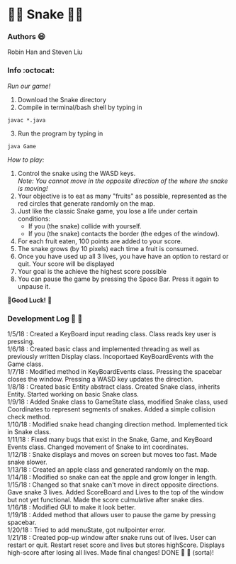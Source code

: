 # :snake::snake: Snake :snake::snake:
### Authors :smile:
  Robin Han and Steven Liu

### Info :octocat:
_Run our game!_  
1. Download the Snake directory
2. Compile in terminal/bash shell by typing in 
```
javac *.java
```
3. Run the program by typing in 
```
java Game
```
_How to play:_ 
1. Control the snake using the WASD keys.  
  *Note: You cannot move in the opposite direction of the where the snake is moving!*
2. Your objective is to eat as many "fruits" as possible, represented as the red circles that generate randomly on the map.
3. Just like the classic Snake game, you lose a life under certain conditions:  
	* If you (the snake) collide with yourself.
	* If you (the snake) contacts the border (the edges of the window).
4. For each fruit eaten, 100 points are added to your score.
5. The snake grows (by 10 pixels) each time a fruit is consumed.
6. Once you have used up all 3 lives, you have have an option to restard or quit. Your score will be displayed
7. Your goal is the achieve the highest score possible
8. You can pause the game by pressing the Space Bar. Press it again to unpause it. 

:metal:**Good Luck!** :metal:




### Development Log :thought_balloon: :thought_balloon:
1/5/18 : Created a KeyBoard input reading class. Class reads key user is pressing.  
1/6/18 : Created basic class and implemented threading as well as previously written Display class. Incoportaed KeyBoardEvents with the Game class.    
1/7/18 : Modified method in KeyBoardEvents class. Pressing the spacebar closes the window. Pressing a WASD key updates the direction.    
1/8/18 : Created basic Entity abstract class. Created Snake class, inherits Entity. Started working on basic Snake class.  
1/9/18 : Added Snake class to GameState class, modified Snake class, used Coordinates to represent segments of snakes. Added a simple collision check method.  
1/10/18 : Modified snake head changing direction method. Implemented tick in Snake class.  
1/11/18 : Fixed many bugs that exist in the Snake, Game, and KeyBoard Events class. Changed movement of Snake to int coordinates.  
1/12/18 : Snake displays and moves on screen but moves too fast. Made snake slower.  
1/13/18 : Created an apple class and generated randomly on the map.  
1/14/18 : Modified so snake can eat the apple and grow longer in length.  
1/15/18 : Changed so that snake can't move in direct opposite directions. Gave snake 3 lives. Added ScoreBoard and Lives to the top of the window but not yet functional. Made the score culmulative after snake dies.  
1/16/18 : Modified GUI to make it look better.  
1/19/18 : Added method that allows user to pause the game by pressing spacebar.  
1/20/18 : Tried to add menuState, got nullpointer error.  
1/21/18 : Created pop-up window after snake runs out of lives. User can restart or quit. Restart reset score and lives but stores highScore. Displays high-score after losing all lives. Made final changes! DONE :tada: :tada: (sorta)!  
